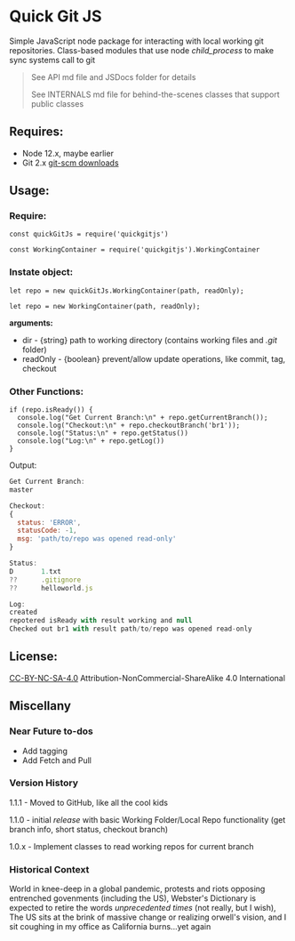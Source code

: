 # Quick Git JS

Simple JavaScript node package for interacting with local working git repositories. Class-based modules that use node *child_process* to make sync systems call to git
<br>

>See API md file and JSDocs folder for details
>
>See INTERNALS md file for behind-the-scenes classes that support public classes

## Requires:
- Node 12.x, maybe earlier
- Git 2.x [git-scm downloads](https://git-scm.com/downloads) 

## Usage:

### Require:
```javascipt
const quickGitJs = require('quickgitjs')
```
```javascipt
const WorkingContainer = require('quickgitjs').WorkingContainer
```
### Instate object:
```javascipt
let repo = new quickGitJs.WorkingContainer(path, readOnly);
```
```javascipt
let repo = new WorkingContainer(path, readOnly);
```
**arguments:**
- dir - {string} path to working directory (contains working files and *.git* folder)
- readOnly - {boolean} prevent/allow update operations, like commit, tag, checkout

### Other Functions:
```javascipt
if (repo.isReady()) {
  console.log("Get Current Branch:\n" + repo.getCurrentBranch());
  console.log("Checkout:\n" + repo.checkoutBranch('br1'));
  console.log("Status:\n" + repo.getStatus())
  console.log("Log:\n" + repo.getLog())
}
```
Output:

```javascript
Get Current Branch:
master

Checkout:
{
  status: 'ERROR',
  statusCode: -1,
  msg: 'path/to/repo was opened read-only'
}

Status:
D       1.txt
??      .gitignore
??      helloworld.js

Log:
created
repotered isReady with result working and null
Checked out br1 with result path/to/repo was opened read-only
```
## License:
[CC-BY-NC-SA-4.0](https://creativecommons.org/licenses/by-nc-sa/4.0/)
Attribution-NonCommercial-ShareAlike 4.0 International

## Miscellany

### Near Future to-dos
- Add tagging
- Add Fetch and Pull

### Version History
1.1.1 - Moved to GitHub, like all the cool kids

1.1.0 - initial *release* with basic Working Folder/Local Repo functionality (get branch info, short status, checkout branch)

1.0.x - Implement classes to read working repos for current branch

### Historical Context
World in knee-deep in a global pandemic, protests and riots opposing entrenched govenments (including the US), Webster's Dictionary is expected to retire the words *unprecedented times* (not really, but I wish), The US sits at the brink of massive change or realizing orwell's vision, and I sit coughing in my office as California burns...yet again